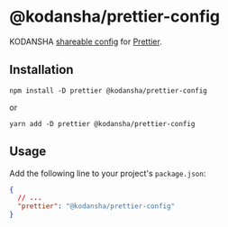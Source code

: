 # @kodansha/prettier-config

KODANSHA [shareable config](https://prettier.io/docs/en/configuration.html#sharing-configurations) for [Prettier](https://prettier.io/).

## Installation

```shell
npm install -D prettier @kodansha/prettier-config
```

or

```shell
yarn add -D prettier @kodansha/prettier-config
```

## Usage

Add the following line to your project's `package.json`:

```json
{
  // ...
  "prettier": "@kodansha/prettier-config"
}
```
